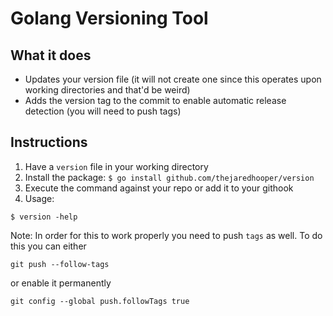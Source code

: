 # Golang Versioning Tool

## What it does

- Updates your version file (it will not create one since this operates upon working directories and that'd be weird)
- Adds the version tag to the commit to enable automatic release detection (you will need to push tags)

## Instructions

1. Have a `version` file in your working directory
2. Install the package: `$ go install github.com/thejaredhooper/version`
3. Execute the command against your repo or add it to your githook
4. Usage:
```
$ version -help
```

Note: In order for this to work properly you need to push `tags` as well. To do this you can either

`git push --follow-tags`

or enable it permanently

`git config --global push.followTags true`
